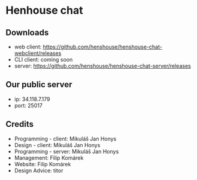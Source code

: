 # Henhouse chat

## Downloads
* web client: https://github.com/henshouse/henshouse-chat-webclient/releases
* CLI client: coming soon
* server: https://github.com/henshouse/henshouse-chat-server/releases

## Our public server
* ip: 34.118.7.179
* port: 25017

## Credits
* Programming - client: Mikuláš Jan Honys
* Design - client: Mikuláš Jan Honys
* Programming - server: Mikuláš Jan Honys
* Management: Filip Komárek
* Website: Filip Komárek
* Design Advice: titor
